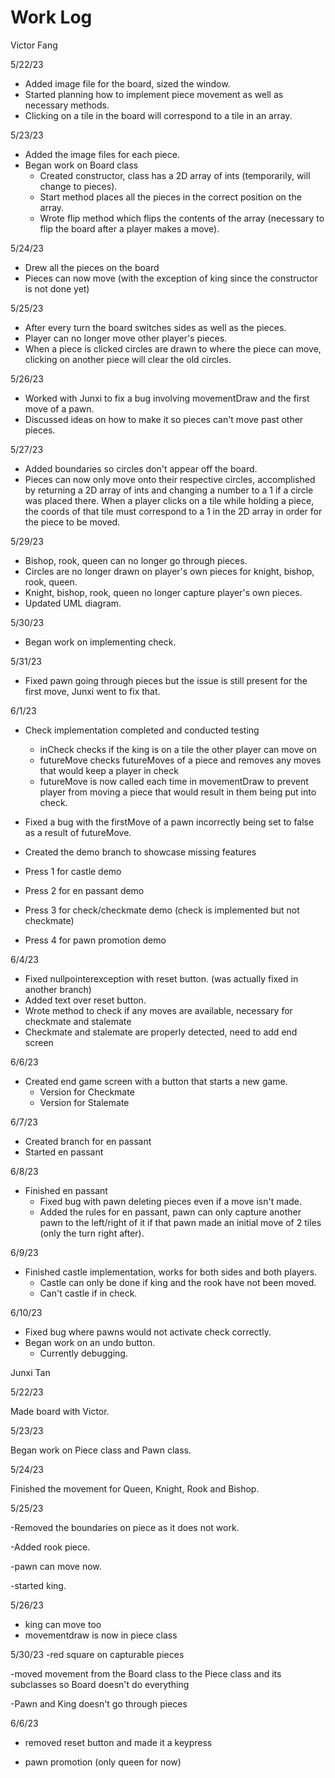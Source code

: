 # Work Log

Victor Fang

5/22/23

* Added image file for the board, sized the window.
* Started planning how to implement piece movement as well as necessary methods.
* Clicking on a tile in the board will correspond to a tile in an array.

5/23/23

* Added the image files for each piece.
* Began work on Board class
  * Created constructor, class has a 2D array of ints (temporarily, will change to pieces).
  * Start method places all the pieces in the correct position on the array.
  * Wrote flip method which flips the contents of the array (necessary to flip the board after a player makes a move).

5/24/23

* Drew all the pieces on the board
* Pieces can now move (with the exception of king since the constructor is not done yet)

5/25/23

* After every turn the board switches sides as well as the pieces.
* Player can no longer move other player's pieces.
* When a piece is clicked circles are drawn to where the piece can move, clicking on another piece will clear the old circles.

5/26/23

* Worked with Junxi to fix a bug involving movementDraw and the first move of a pawn.
* Discussed ideas on how to make it so pieces can't move past other pieces.

5/27/23

* Added boundaries so circles don't appear off the board.
* Pieces can now only move onto their respective circles, accomplished by returning a 2D array of ints and changing a number to a 1 if a circle was placed there. When a player clicks on a tile while holding a piece, the coords of that tile must correspond to a 1 in the 2D array in order for the piece to be moved.

5/29/23

* Bishop, rook, queen can no longer go through pieces.
* Circles are no longer drawn on player's own pieces for knight, bishop, rook, queen.
* Knight, bishop, rook, queen no longer capture player's own pieces.
* Updated UML diagram.

5/30/23

* Began work on implementing check.

5/31/23

* Fixed pawn going through pieces but the issue is still present for the first move, Junxi went to fix that.

6/1/23

* Check implementation completed and conducted testing
  * inCheck checks if the king is on a tile the other player can move on
  * futureMove checks futureMoves of a piece and removes any moves that would keep a player in check
  * futureMove is now called each time in movementDraw to prevent player from moving a piece that would result in them being
    put into check.
* Fixed a bug with the firstMove of a pawn incorrectly being set to false as a result of futureMove.

* Created the demo branch to showcase missing features
 * Press 1 for castle demo
 * Press 2 for en passant demo
 * Press 3 for check/checkmate demo (check is implemented but not checkmate)
 * Press 4 for pawn promotion demo

 6/4/23

 * Fixed nullpointerexception with reset button. (was actually fixed in another branch)
 * Added text over reset button.
 * Wrote method to check if any moves are available, necessary for checkmate and stalemate
  * Checkmate and stalemate are properly detected, need to add end screen

  6/6/23

  * Created end game screen with a button that starts a new game.
    * Version for Checkmate
    * Version for Stalemate

  6/7/23

  * Created branch for en passant
  * Started en passant

  6/8/23

  * Finished en passant
    * Fixed bug with pawn deleting pieces even if a move isn't made.
    * Added the rules for en passant, pawn can only capture another pawn to the left/right of it
      if that pawn made an initial move of 2 tiles (only the turn right after).

  6/9/23

  * Finished castle implementation, works for both sides and both players.
    * Castle can only be done if king and the rook have not been moved.
    * Can't castle if in check.

  6/10/23

  * Fixed bug where pawns would not activate check correctly.
  * Began work on an undo button.
    * Currently debugging.

Junxi Tan

5/22/23

Made board with Victor.

5/23/23

Began work on Piece class and Pawn class.

5/24/23

Finished the movement for Queen, Knight, Rook and Bishop.

5/25/23

-Removed the boundaries on piece as it does not work.

-Added rook piece.

-pawn can move now.

-started king.

5/26/23
- king can move too
- movementdraw is now in piece class

5/30/23
-red square on capturable pieces

-moved movement from the Board class to the Piece class and its subclasses so Board doesn't do everything

-Pawn and King doesn't go through pieces

6/6/23
- removed reset button and made it a keypress

- pawn promotion (only queen for now)
